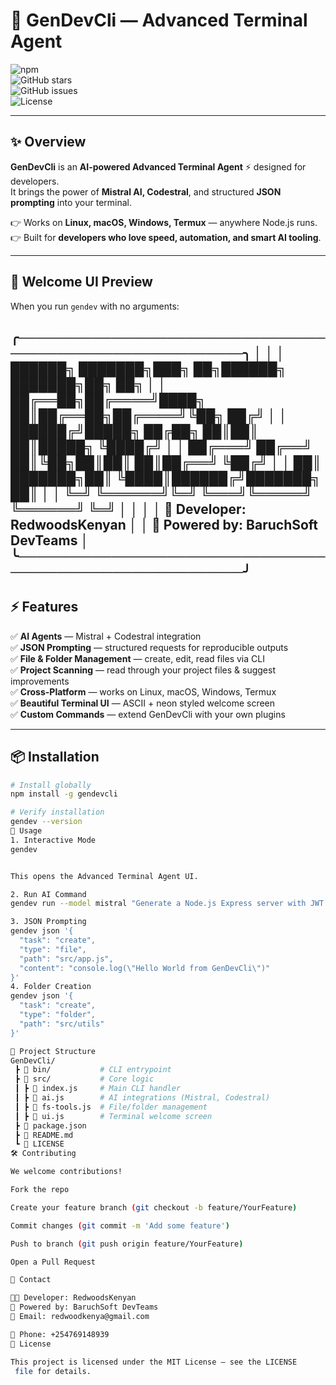 # 🚀 GenDevCli — Advanced Terminal Agent  

![npm](https://img.shields.io/npm/v/gendevcli?color=blueviolet&style=for-the-badge)  
![GitHub stars](https://img.shields.io/github/stars/RedwoodsKenyan/gendevcli?style=for-the-badge)  
![GitHub issues](https://img.shields.io/github/issues/RedwoodsKenyan/gendevcli?style=for-the-badge)  
![License](https://img.shields.io/badge/license-MIT-green?style=for-the-badge)  

---

## ✨ Overview  

**GenDevCli** is an **AI-powered Advanced Terminal Agent** ⚡ designed for developers.  
It brings the power of **Mistral AI, Codestral**, and structured **JSON prompting** into your terminal.  

👉 Works on **Linux, macOS, Windows, Termux** — anywhere Node.js runs.  
👉 Built for **developers who love speed, automation, and smart AI tooling**.  

---

## 🎨 Welcome UI Preview  

When you run `gendev` with no arguments:  

╭──────────────────────────────────────────────────────────╮
│ │
│ ██████╗ ███████╗███╗ ██╗██████╗ ███████╗██╗ ██╗ │
│ ██╔══██╗██╔════╝████╗ ██║██╔══██╗██╔════╝╚██╗ ██╔╝ │
│ ██████╔╝█████╗ ██╔██╗ ██║██║ ██║█████╗ ╚████╔╝ │
│ ██╔═══╝ ██╔══╝ ██║╚██╗██║██║ ██║██╔══╝ ╚██╔╝ │
│ ██║ ███████╗██║ ╚████║██████╔╝███████╗ ██║ │
│ ╚═╝ ╚══════╝╚═╝ ╚═══╝╚═════╝ ╚══════╝ ╚═╝ │
│ │
│ 🚀 Developer: RedwoodsKenyan │
│ 💼 Powered by: BaruchSoft DevTeams │
╰──────────────────────────────────────────────────────────╯
---

## ⚡ Features  

✅ **AI Agents** — Mistral + Codestral integration  
✅ **JSON Prompting** — structured requests for reproducible outputs  
✅ **File & Folder Management** — create, edit, read files via CLI  
✅ **Project Scanning** — read through your project files & suggest improvements  
✅ **Cross-Platform** — works on Linux, macOS, Windows, Termux  
✅ **Beautiful Terminal UI** — ASCII + neon styled welcome screen  
✅ **Custom Commands** — extend GenDevCli with your own plugins  

---

## 📦 Installation  

```bash
# Install globally
npm install -g gendevcli

# Verify installation
gendev --version
🚀 Usage
1. Interactive Mode
gendev


This opens the Advanced Terminal Agent UI.

2. Run AI Command
gendev run --model mistral "Generate a Node.js Express server with JWT auth"

3. JSON Prompting
gendev json '{
  "task": "create",
  "type": "file",
  "path": "src/app.js",
  "content": "console.log(\"Hello World from GenDevCli\")"
}'
4. Folder Creation
gendev json '{
  "task": "create",
  "type": "folder",
  "path": "src/utils"
}'

📂 Project Structure
GenDevCli/
 ┣ 📂 bin/           # CLI entrypoint
 ┣ 📂 src/           # Core logic
 ┃ ┣ 📜 index.js     # Main CLI handler
 ┃ ┣ 📜 ai.js        # AI integrations (Mistral, Codestral)
 ┃ ┣ 📜 fs-tools.js  # File/folder management
 ┃ ┣ 📜 ui.js        # Terminal welcome screen
 ┣ 📜 package.json
 ┣ 📜 README.md
 ┗ 📜 LICENSE
🛠 Contributing

We welcome contributions!

Fork the repo

Create your feature branch (git checkout -b feature/YourFeature)

Commit changes (git commit -m 'Add some feature')

Push to branch (git push origin feature/YourFeature)

Open a Pull Request

📧 Contact

👨‍💻 Developer: RedwoodsKenyan
💼 Powered by: BaruchSoft DevTeams
📩 Email: redwoodkenya@gmail.com

📱 Phone: +254769148939
📜 License

This project is licensed under the MIT License — see the LICENSE
 file for details.
